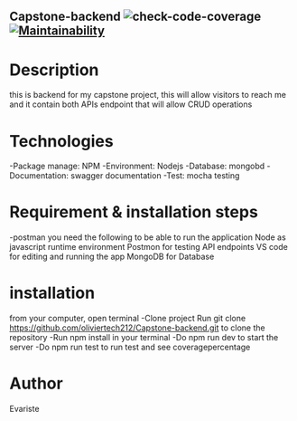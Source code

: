 ## Capstone-backend ![check-code-coverage](https://img.shields.io/badge/code--coverage-89.36%25-green) [![Maintainability](https://api.codeclimate.com/v1/badges/fa9862e8369234820897/maintainability)](https://codeclimate.com/github/Evaristekanova/my-brand-backend/maintainability) 
# Description
this is backend for my capstone project, this will allow visitors to reach me and it contain both APIs endpoint that will allow CRUD operations

# Technologies
-Package manage: NPM
-Environment: Nodejs
-Database: mongobd
-Documentation: swagger documentation
-Test: mocha testing
# Requirement & installation steps
-postman
you need the following to be able to run the application Node as javascript runtime environment Postmon for testing API endpoints VS code for editing and running the app MongoDB for Database
# installation
from your computer, open terminal
-Clone project Run git clone https://github.com/oliviertech212/Capstone-backend.git to clone the repository
-Run npm install in your terminal
-Do npm run dev to start the server
-Do npm run test to run test and see coveragepercentage
# Author
Evariste
